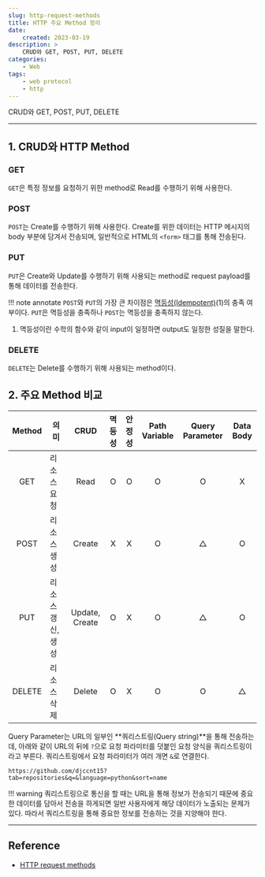 ```yaml
---
slug: http-request-methods
title: HTTP 주요 Method 정리
date:
    created: 2023-03-19
description: >
    CRUD와 GET, POST, PUT, DELETE
categories:
    - Web
tags:
    - web protocol
    - http
---
```


CRUD와 GET, POST, PUT, DELETE  

<!-- more -->

---

## 1. CRUD와 HTTP Method

### GET

`GET`은 특정 정보를 요청하기 위한 method로 Read를 수행하기 위해 사용한다.  

### POST

`POST`는 Create를 수행하기 위해 사용한다. Create를 위한 데이터는 HTTP 메시지의 body 부분에 담겨서 전송되며, 일반적으로 HTML의 `<form>` 태그를 통해 전송된다.  

### PUT

`PUT`은 Create와 Update를 수행하기 위해 사용되는 method로 request payload를 통해 데이터를 전송한다.  

!!! note annotate
    `POST`와 `PUT`의 가장 큰 차이점은 [멱등성(Idempotent)](https://en.wikipedia.org/wiki/Idempotence)(1)의 충족 여부이다. `PUT`은 멱등성을 충족하나 `POST`는 멱등성을 충족하지 않는다.  

1. 멱등성이란 수학의 함수와 같이 input이 일정하면 output도 일정한 성질을 말한다.  

### DELETE

`DELETE`는 Delete를 수행하기 위해 사용되는 method이다.  

## 2. 주요 Method 비교

| Method | 의미              |      CRUD      | 멱등성 | 안정성 | Path Variable | Query Parameter | Data Body |
| :----: | ----------------- | :------------: | :----: | :----: | :-----------: | :-------------: | :-------: |
|  GET   | 리소스 요청       |      Read      |   O    |   O    |       O       |        O        |     X     |
|  POST  | 리소스 생성       |     Create     |   X    |   X    |       O       |        △        |     O     |
|  PUT   | 리소스 갱신, 생성 | Update, Create |   O    |   X    |       O       |        △        |     O     |
| DELETE | 리소스 삭제       |     Delete     |   O    |   X    |       O       |        O        |     △     |

Query Parameter는 URL의 일부인 **쿼리스트링(Query string)**을 통해 전송하는데, 아래와 같이 URL의 뒤에 `?`으로 요청 파라미터를 덧붙인 요청 양식을 쿼리스트링이라고 부른다. 쿼리스트링에서 요청 파라미터가 여러 개면 `&`로 연결한다.  

```
https://github.com/djccnt15?tab=repositories&q=&language=python&sort=name
```

!!! warning
    쿼리스트링으로 통신을 할 때는 URL을 통해 정보가 전송되기 때문에 중요한 데이터를 담아서 전송을 하게되면 일반 사용자에게 해당 데이터가 노출되는 문제가 있다. 따라서 쿼리스트링을 통해 중요한 정보를 전송하는 것을 지양해야 한다.

---
## Reference
- [HTTP request methods](https://developer.mozilla.org/en-US/docs/Web/HTTP/Methods)
